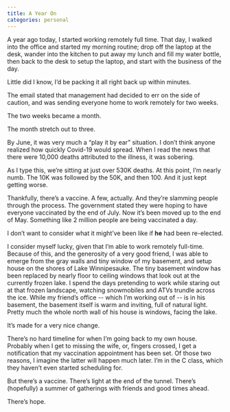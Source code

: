 ```yaml
---
title: A Year On
categories: personal
---
```

A year ago today, I started working remotely full time. That day, I walked into the office and started my morning routine; drop off the laptop at the desk, wander into the kitchen to put away my lunch and fill my water bottle, then back to the desk to setup the laptop, and start with the business of the day.

Little did I know, I’d be packing it all right back up within minutes.
<!--more-->

The email stated that management had decided to err on the side of caution, and was sending everyone home to work remotely for two weeks. 

The two weeks became a month.

The month stretch out to three.

By June, it was very much a “play it by ear” situation. I don’t think anyone realized how quickly Covid-19 would spread. When I read the news that there were 10,000 deaths attributed to the illness, it was sobering.

As I type this, we’re sitting at just over 530K deaths. At this point, I’m nearly numb. The 10K was followed by the 50K, and then 100. And it just kept getting worse. 

Thankfully, there’s a vaccine. A few, actually. And they’re slamming people through the process. The government stated they were hoping to have everyone vaccinated by the end of July. Now it’s been moved up to the end of May. Something like 2 million people are being vaccinated a day.

I don’t want to consider what it might’ve been like if **he** had been re-elected.

I consider myself lucky, given that I’m able to work remotely full-time. Because of this, and the generosity of a very good friend, I was able to emerge from the gray walls and tiny window of my basement, and setup house on the shores of Lake Winnipesauke. The tiny basement window has been replaced by nearly floor to ceiling windows that look out at the currently frozen lake. I spend the days pretending to work while staring out at that frozen landscape, watching snowmobiles and ATVs trundle across the ice. While my friend’s office -- which I’m working out of -- is in his basement, the basement itself is warm and inviting, full of natural light. Pretty much the whole north wall of his house is windows, facing the lake.

It’s made for a very nice change.

There’s no hard timeline for when I’m going back to my own house. Probably when I get to missing the wife, or, fingers crossed, I get a notification that my vaccination appointment has been set. Of those two reasons, I imagine the latter will happen much later. I’m in the C class, which they haven’t even started scheduling for.

But there’s a vaccine. There’s light at the end of the tunnel. There’s (hopefully) a summer of gatherings with friends and good times ahead.

There’s hope.